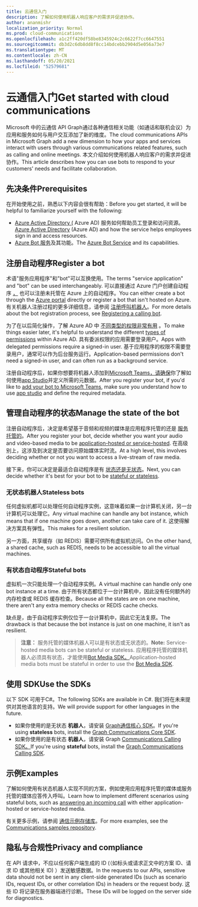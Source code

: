 ```yaml
---
title: 云通信入门
description: 了解如何使用机器人响应客户的需求并促进协作。
author: ananmishr
localization_priority: Normal
ms.prod: cloud-communications
ms.openlocfilehash: a1c2ff420df58be8345924c2c6622f7cc6647551
ms.sourcegitcommit: db3d2c6db8dd8f8cc14bdcebb2904d5e056a73e7
ms.translationtype: MT
ms.contentlocale: zh-CN
ms.lasthandoff: 05/20/2021
ms.locfileid: "52579681"
---
```

# <a name="get-started-with-cloud-communications"></a><span data-ttu-id="13f2f-103">云通信入门</span><span class="sxs-lookup"><span data-stu-id="13f2f-103">Get started with cloud communications</span></span>

<span data-ttu-id="13f2f-104">Microsoft 中的云通信 API Graph通过各种通信相关功能（如通话和联机会议）为应用和服务如何与用户交互添加了新的维度。</span><span class="sxs-lookup"><span data-stu-id="13f2f-104">The cloud communications APIs in Microsoft Graph add a new dimension to how your apps and services interact with users through various communications related features, such as calling and online meetings.</span></span> <span data-ttu-id="13f2f-105">本文介绍如何使用机器人响应客户的需求并促进协作。</span><span class="sxs-lookup"><span data-stu-id="13f2f-105">This article describes how you can use bots to respond to your customers' needs and facilitate collaboration.</span></span>

## <a name="prerequisites"></a><span data-ttu-id="13f2f-106">先决条件</span><span class="sxs-lookup"><span data-stu-id="13f2f-106">Prerequisites</span></span>

<span data-ttu-id="13f2f-107">在开始使用之前，熟悉以下内容会很有帮助：</span><span class="sxs-lookup"><span data-stu-id="13f2f-107">Before  you get started, it will be helpful to familiarize yourself with the following:</span></span>

- <span data-ttu-id="13f2f-108">[Azure Active Directory (](/azure/active-directory/fundamentals/active-directory-whatis) Azure AD) 服务如何帮助员工登录和访问资源。</span><span class="sxs-lookup"><span data-stu-id="13f2f-108">[Azure Active Directory](/azure/active-directory/fundamentals/active-directory-whatis) (Azure AD) and how the service helps employees sign in and access resources.</span></span>
- <span data-ttu-id="13f2f-109">[Azure Bot 服务](/azure/bot-service/bot-service-overview-introduction?view=azure-bot-service-3.0)及其功能。</span><span class="sxs-lookup"><span data-stu-id="13f2f-109">The [Azure Bot Service](/azure/bot-service/bot-service-overview-introduction?view=azure-bot-service-3.0) and its capabilities.</span></span>

## <a name="register-a-bot"></a><span data-ttu-id="13f2f-110">注册自动程序</span><span class="sxs-lookup"><span data-stu-id="13f2f-110">Register a bot</span></span>

<span data-ttu-id="13f2f-111">术语"服务应用程序"和"bot"可以互换使用。</span><span class="sxs-lookup"><span data-stu-id="13f2f-111">The terms "service application" and "bot" can be used interchangeably.</span></span> <span data-ttu-id="13f2f-112">可以直接通过 Azure 门户创建自动程序 [，](https://azure.microsoft.com/features/azure-portal/) 也可以注册未托管在 Azure 上的自动程序。</span><span class="sxs-lookup"><span data-stu-id="13f2f-112">You can either create a bot through the [Azure portal](https://azure.microsoft.com/features/azure-portal/) directly or register a bot that isn't hosted on Azure.</span></span> <span data-ttu-id="13f2f-113">有关机器人注册过程的更多详细信息，请参阅 [注册呼叫机器人](https://microsoftgraph.github.io/microsoft-graph-comms-samples/docs/articles/calls/register-calling-bot.html)。</span><span class="sxs-lookup"><span data-stu-id="13f2f-113">For more details about the bot registration process, see [Registering a calling bot](https://microsoftgraph.github.io/microsoft-graph-comms-samples/docs/articles/calls/register-calling-bot.html).</span></span> 

<span data-ttu-id="13f2f-114">为了在以后简化操作，了解 Azure AD 中 [不同类型的权限非常有用](/azure/active-directory/develop/v1-permissions-and-consent#types-of-permissions) 。</span><span class="sxs-lookup"><span data-stu-id="13f2f-114">To make things easier later, it's helpful to understand the different [types of permissions](/azure/active-directory/develop/v1-permissions-and-consent#types-of-permissions) within Azure AD.</span></span> <span data-ttu-id="13f2f-115">具有委派权限的应用需要登录用户。</span><span class="sxs-lookup"><span data-stu-id="13f2f-115">Apps with delegated permissions require a signed-in user.</span></span> <span data-ttu-id="13f2f-116">基于应用程序的权限不需要登录用户，通常可以作为后台服务运行。</span><span class="sxs-lookup"><span data-stu-id="13f2f-116">Application-based permissions don't need a signed-in user, and can often run as a background service.</span></span>

<span data-ttu-id="13f2f-117">注册自动程序后，如果你想要将机器人添加到[Microsoft Teams，请确保](/microsoftteams/platform/concepts/calls-and-meetings/registering-calling-bot)你了解如何使用[app Studio](/microsoftteams/platform/get-started/get-started-app-studio)并定义所需的元数据。</span><span class="sxs-lookup"><span data-stu-id="13f2f-117">After you register your bot, if you'd like to [add your bot to Microsoft Teams](/microsoftteams/platform/concepts/calls-and-meetings/registering-calling-bot), make sure you understand how to use [app studio](/microsoftteams/platform/get-started/get-started-app-studio) and define the required metadata.</span></span>

## <a name="manage-the-state-of-the-bot"></a><span data-ttu-id="13f2f-118">管理自动程序的状态</span><span class="sxs-lookup"><span data-stu-id="13f2f-118">Manage the state of the bot</span></span>

<span data-ttu-id="13f2f-119">注册自动程序后，决定是希望基于音频和视频的媒体是应用程序托管的还是 [服务托管的](cloud-communications-media.md)。</span><span class="sxs-lookup"><span data-stu-id="13f2f-119">After you register your bot, decide whether you want your audio and video-based media to be [application-hosted or service-hosted](cloud-communications-media.md).</span></span> <span data-ttu-id="13f2f-120">在高级别上，这涉及到决定是否要访问原始媒体实时流。</span><span class="sxs-lookup"><span data-stu-id="13f2f-120">At a high level, this involves deciding whether or not you want to access a live-stream of raw media.</span></span>

<span data-ttu-id="13f2f-121">接下来，你可以决定是最适合自动程序是有 [状态还是无状态](https://microsoftgraph.github.io/microsoft-graph-comms-samples/docs/articles/calls/StateManagement.html)。</span><span class="sxs-lookup"><span data-stu-id="13f2f-121">Next, you can decide whether it's best for your bot to be [stateful or stateless](https://microsoftgraph.github.io/microsoft-graph-comms-samples/docs/articles/calls/StateManagement.html).</span></span>

### <a name="stateless-bots"></a><span data-ttu-id="13f2f-122">无状态机器人</span><span class="sxs-lookup"><span data-stu-id="13f2f-122">Stateless bots</span></span>

<span data-ttu-id="13f2f-123">任何虚拟机都可以处理任何自动程序实例，这意味着如果一台计算机关闭，另一台计算机可以处理它。</span><span class="sxs-lookup"><span data-stu-id="13f2f-123">Any virtual machine can handle any bot instance, which means that if one machine goes down, another can take care of it.</span></span> <span data-ttu-id="13f2f-124">这使得解决方案具有弹性。</span><span class="sxs-lookup"><span data-stu-id="13f2f-124">This makes for a resilient solution.</span></span>

<span data-ttu-id="13f2f-125">另一方面，共享缓存（如 REDIS）需要可供所有虚拟机访问。</span><span class="sxs-lookup"><span data-stu-id="13f2f-125">On the other hand, a shared cache, such as REDIS, needs to be accessible to all the virtual machines.</span></span>

### <a name="stateful-bots"></a><span data-ttu-id="13f2f-126">有状态自动程序</span><span class="sxs-lookup"><span data-stu-id="13f2f-126">Stateful bots</span></span>

<span data-ttu-id="13f2f-127">虚拟机一次只能处理一个自动程序实例。</span><span class="sxs-lookup"><span data-stu-id="13f2f-127">A virtual machine can handle only one bot instance at a time.</span></span> <span data-ttu-id="13f2f-128">由于所有状态都位于一台计算机中，因此没有任何额外的内存检查或 REDIS 缓存检查。</span><span class="sxs-lookup"><span data-stu-id="13f2f-128">Because all the states are on one machine, there aren't any extra memory checks or REDIS cache checks.</span></span>

<span data-ttu-id="13f2f-129">缺点是，由于自动程序实例仅位于一台计算机中，因此它无法复原。</span><span class="sxs-lookup"><span data-stu-id="13f2f-129">The drawback is that because the bot instance is just on one machine, it isn't as resilient.</span></span>

><span data-ttu-id="13f2f-130">**注意：** 服务托管的媒体机器人可以是有状态或无状态的。</span><span class="sxs-lookup"><span data-stu-id="13f2f-130">**Note:** Service-hosted media bots can be stateful or stateless.</span></span> <span data-ttu-id="13f2f-131">应用程序托管的媒体机器人必须具有状态，才能使用[Bot Media SDK。](https://www.nuget.org/packages/Microsoft.Skype.Bots.Media)</span><span class="sxs-lookup"><span data-stu-id="13f2f-131">Application-hosted media bots must be stateful in order to use the [Bot Media SDK](https://www.nuget.org/packages/Microsoft.Skype.Bots.Media).</span></span>

## <a name="use-the-sdks"></a><span data-ttu-id="13f2f-132">使用 SDK</span><span class="sxs-lookup"><span data-stu-id="13f2f-132">Use the SDKs</span></span>

<span data-ttu-id="13f2f-133">以下 SDK 可用于C#。</span><span class="sxs-lookup"><span data-stu-id="13f2f-133">The following SDKs are available in C#.</span></span> <span data-ttu-id="13f2f-134">我们将在未来提供对其他语言的支持。</span><span class="sxs-lookup"><span data-stu-id="13f2f-134">We will provide support for other languages in the future.</span></span>

- <span data-ttu-id="13f2f-135">如果你使用的是无状态 **机器人**，请安装 [Graph通信核心 SDK](https://www.nuget.org/packages/Microsoft.Graph.Communications.Core)。</span><span class="sxs-lookup"><span data-stu-id="13f2f-135">If you're using **stateless** bots, install the [Graph Communications Core SDK](https://www.nuget.org/packages/Microsoft.Graph.Communications.Core).</span></span>
- <span data-ttu-id="13f2f-136">如果你使用的是有状态 **机器人**，请安装 Graph [Communications Calling SDK。](https://www.nuget.org/packages/Microsoft.Graph.Communications.Calls)</span><span class="sxs-lookup"><span data-stu-id="13f2f-136">If you're using **stateful** bots, install the [Graph Communications Calling SDK](https://www.nuget.org/packages/Microsoft.Graph.Communications.Calls).</span></span>

## <a name="examples"></a><span data-ttu-id="13f2f-137">示例</span><span class="sxs-lookup"><span data-stu-id="13f2f-137">Examples</span></span>

<span data-ttu-id="13f2f-138">了解如何使用有状态机器人实现不同的方案，例如使用应用程序托管的媒体[](https://microsoftgraph.github.io/microsoft-graph-comms-samples/docs/articles/index.html#example-incoming-calls)或服务托管的媒体应答传入呼叫。</span><span class="sxs-lookup"><span data-stu-id="13f2f-138">Learn how to implement different scenarios using stateful bots, such as [answering an incoming call](https://microsoftgraph.github.io/microsoft-graph-comms-samples/docs/articles/index.html#example-incoming-calls) with either application-hosted or service-hosted media.</span></span>

<span data-ttu-id="13f2f-139">有关更多示例，请参阅 [通信示例存储库](https://microsoftgraph.github.io/microsoft-graph-comms-samples/docs/index.html)。</span><span class="sxs-lookup"><span data-stu-id="13f2f-139">For more examples, see the [Communications samples repository](https://microsoftgraph.github.io/microsoft-graph-comms-samples/docs/index.html).</span></span>

## <a name="privacy-and-compliance"></a><span data-ttu-id="13f2f-140">隐私与合规性</span><span class="sxs-lookup"><span data-stu-id="13f2f-140">Privacy and compliance</span></span>

<span data-ttu-id="13f2f-141">在 API 请求中，不应以任何客户端生成的 ID (（如标头或请求正文中的方案 ID、请求 ID 或其他相关 ID) ）发送敏感数据。</span><span class="sxs-lookup"><span data-stu-id="13f2f-141">In the requests to our APIs, sensitive data should not be sent in any client-side generated IDs (such as scenario IDs, request IDs, or other correlation IDs) in headers or the request body.</span></span> <span data-ttu-id="13f2f-142">这些 ID 将记录在服务器端进行诊断。</span><span class="sxs-lookup"><span data-stu-id="13f2f-142">These IDs will be logged on the server side for diagnostics.</span></span>
